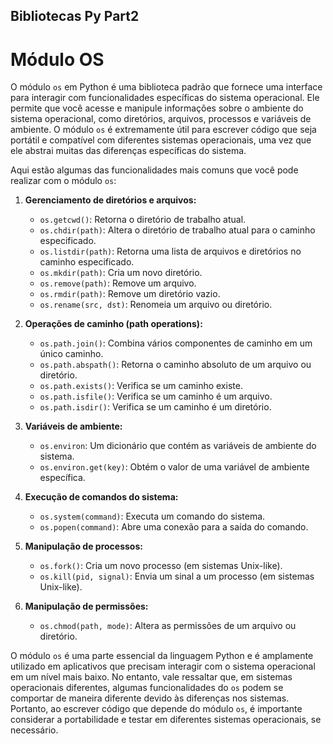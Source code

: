## Bibliotecas Py Part2
# Módulo OS

O módulo `os` em Python é uma biblioteca padrão que fornece uma interface para interagir com funcionalidades específicas do sistema operacional. Ele permite que você acesse e manipule informações sobre o ambiente do sistema operacional, como diretórios, arquivos, processos e variáveis de ambiente. O módulo `os` é extremamente útil para escrever código que seja portátil e compatível com diferentes sistemas operacionais, uma vez que ele abstrai muitas das diferenças específicas do sistema.

Aqui estão algumas das funcionalidades mais comuns que você pode realizar com o módulo `os`:

1. **Gerenciamento de diretórios e arquivos:**
   - `os.getcwd()`: Retorna o diretório de trabalho atual.
   - `os.chdir(path)`: Altera o diretório de trabalho atual para o caminho especificado.
   - `os.listdir(path)`: Retorna uma lista de arquivos e diretórios no caminho especificado.
   - `os.mkdir(path)`: Cria um novo diretório.
   - `os.remove(path)`: Remove um arquivo.
   - `os.rmdir(path)`: Remove um diretório vazio.
   - `os.rename(src, dst)`: Renomeia um arquivo ou diretório.

2. **Operações de caminho (path operations):**
   - `os.path.join()`: Combina vários componentes de caminho em um único caminho.
   - `os.path.abspath()`: Retorna o caminho absoluto de um arquivo ou diretório.
   - `os.path.exists()`: Verifica se um caminho existe.
   - `os.path.isfile()`: Verifica se um caminho é um arquivo.
   - `os.path.isdir()`: Verifica se um caminho é um diretório.

3. **Variáveis de ambiente:**
   - `os.environ`: Um dicionário que contém as variáveis de ambiente do sistema.
   - `os.environ.get(key)`: Obtém o valor de uma variável de ambiente específica.

4. **Execução de comandos do sistema:**
   - `os.system(command)`: Executa um comando do sistema.
   - `os.popen(command)`: Abre uma conexão para a saída do comando.

5. **Manipulação de processos:**
   - `os.fork()`: Cria um novo processo (em sistemas Unix-like).
   - `os.kill(pid, signal)`: Envia um sinal a um processo (em sistemas Unix-like).

6. **Manipulação de permissões:**
   - `os.chmod(path, mode)`: Altera as permissões de um arquivo ou diretório.

O módulo `os` é uma parte essencial da linguagem Python e é amplamente utilizado em aplicativos que precisam interagir com o sistema operacional em um nível mais baixo. No entanto, vale ressaltar que, em sistemas operacionais diferentes, algumas funcionalidades do `os` podem se comportar de maneira diferente devido às diferenças nos sistemas. Portanto, ao escrever código que depende do módulo `os`, é importante considerar a portabilidade e testar em diferentes sistemas operacionais, se necessário.
